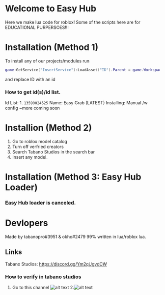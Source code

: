 # Welcome to Easy Hub
Here we make lua code for roblox!
Some of the scripts here are for EDUCATIONAL PURPERSOES!!!

# Installation (Method 1)
  To install any of our projects/modules run
  ```lua
  game:GetService("InsertService"):LoadAsset("ID").Parent = game.Workspace 
  ```
  and replace ID with an id
  ### How to get id(s)/id list.
   Id List:
    1.  ```13590024525``` Name: Easy Grab (LATEST) Installing: Manual /w config
    ~more coming soon
# Installion (Method 2)
  1. Go to roblox model catalog
  2. Turn off verfried creators
  3. Search Tabano Studios in the search bar
  4. Insert any model.
 
 # Installation (Method 3: Easy Hub Loader)
 ### Easy Hub loader is canceled.
# Devlopers
Made by tabanopro#3951 & okho#2479
99% written in lua/roblox lua.
## Links
 Tabano Studios: <https://discord.gg/Ym2qUgvdCW>
 ### How to verify in tabano studios
 1. Go to this channel ![alt text](https://cdn.discordapp.com/attachments/1107360230599303279/1113466323423461456/image.png "step 1")
 2.![alt text](https://cdn.discordapp.com/attachments/1107360230599303279/1113465595107758140/image.png "step 2")
